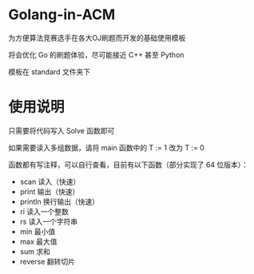 # Golang-in-ACM

为方便算法竞赛选手在各大OJ刷题而开发的基础使用模板

将会优化 Go 的刷题体验，尽可能接近 C++ 甚至 Python

模板在 standard 文件夹下

# 使用说明

只需要将代码写入 Solve 函数即可

如果需要读入多组数据，请将 main 函数中的 T := 1 改为 T := 0

函数都有写注释，可以自行查看，目前有以下函数（部分实现了 64 位版本）：

- scan 读入（快速）
- print 输出（快速）
- println 换行输出（快速）
- ri 读入一个整数
- rs 读入一个字符串
- min 最小值
- max 最大值
- sum 求和
- reverse 翻转切片


